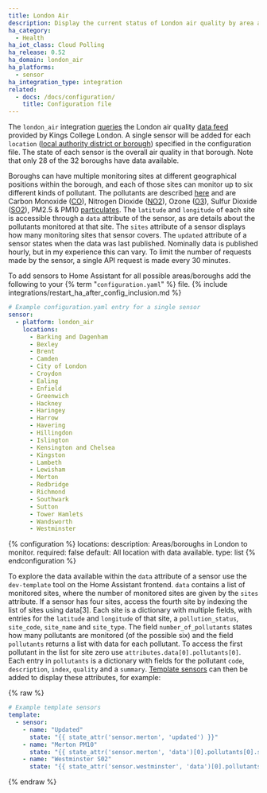 ```yaml
---
title: London Air
description: Display the current status of London air quality by area and pollution type.
ha_category:
  - Health
ha_iot_class: Cloud Polling
ha_release: 0.52
ha_domain: london_air
ha_platforms:
  - sensor
ha_integration_type: integration
related:
  - docs: /docs/configuration/
    title: Configuration file
---
```


The `london_air` integration [queries](https://api.erg.kcl.ac.uk/AirQuality/Hourly/MonitoringIndex/GroupName=London/Json) the London air quality [data feed](https://www.londonair.org.uk/LondonAir/API/) provided by Kings College London. A single sensor will be added for each `location` ([local authority district or borough](https://en.wikipedia.org/wiki/List_of_London_boroughs)) specified in the configuration file. The state of each sensor is the overall air quality in that borough. Note that only 28 of the 32 boroughs have data available.

Boroughs can have multiple monitoring sites at different geographical positions within the borough, and each of those sites can monitor up to six different kinds of pollutant. The pollutants are described [here](https://api.erg.kcl.ac.uk/AirQuality/Information/Species/Json) and are Carbon Monoxide ([CO](https://www.londonair.org.uk/LondonAir/guide/WhatIsCO.aspx)), Nitrogen Dioxide ([NO2](https://www.londonair.org.uk/LondonAir/guide/WhatIsNO2.aspx)), Ozone ([O3](https://www.londonair.org.uk/LondonAir/guide/WhatIsO3.aspx)), Sulfur Dioxide ([SO2](https://www.londonair.org.uk/LondonAir/guide/WhatIsSO2.aspx)), PM2.5 & PM10 [particulates](https://www.londonair.org.uk/LondonAir/guide/WhatIsPM.aspx). The `latitude` and `longitude` of each site is accessible through a `data` attribute of the sensor, as are details about the pollutants monitored at that site. The `sites` attribute of a sensor displays how many monitoring sites that sensor covers. The `updated` attribute of a sensor states when the data was last published. Nominally data is published hourly, but in my experience this can vary. To limit the number of requests made by the sensor, a single API request is made every 30 minutes.

To add sensors to Home Assistant for all possible areas/boroughs add the following to your {% term "`configuration.yaml`" %} file.
{% include integrations/restart_ha_after_config_inclusion.md %}

```yaml
# Example configuration.yaml entry for a single sensor
sensor:
  - platform: london_air
    locations:
      - Barking and Dagenham
      - Bexley
      - Brent
      - Camden
      - City of London
      - Croydon
      - Ealing
      - Enfield
      - Greenwich
      - Hackney
      - Haringey
      - Harrow
      - Havering
      - Hillingdon
      - Islington
      - Kensington and Chelsea
      - Kingston
      - Lambeth
      - Lewisham
      - Merton
      - Redbridge
      - Richmond
      - Southwark
      - Sutton
      - Tower Hamlets
      - Wandsworth
      - Westminster
```

{% configuration %}
locations:
  description: Areas/boroughs in London to monitor.
  required: false
  default: All location with data available.
  type: list
{% endconfiguration %}

To explore the data available within the `data` attribute of a sensor use the `dev-template` tool on the Home Assistant frontend. `data` contains a list of monitored sites, where the number of monitored sites are given by the `sites` attribute. If a sensor has four sites, access the fourth site by indexing the list of sites using data[3]. Each site is a dictionary with multiple fields, with entries for the `latitude` and `longitude` of that site, a `pollution_status`, `site_code`, `site_name` and `site_type`. The field `number_of_pollutants` states how many pollutants are monitored (of the possible six) and the field `pollutants` returns a list with data for each pollutant. To access the first pollutant in the list for site zero use `attributes.data[0].pollutants[0]`. Each entry in `pollutants` is a dictionary with fields for the pollutant `code`, `description`, `index`, `quality` and a `summary`. [Template sensors](/integrations/template) can then be added to display these attributes, for example:

{% raw %}

```yaml
# Example template sensors
template:
  - sensor:
    - name: "Updated"
      state: "{{ state_attr('sensor.merton', 'updated') }}"
    - name: "Merton PM10"
      state: "{{ state_attr('sensor.merton', 'data')[0].pollutants[0].summary }}"
    - name: "Westminster S02"
      state: "{{ state_attr('sensor.westminster', 'data')[0].pollutants[3].summary }}"
```

{% endraw %}
